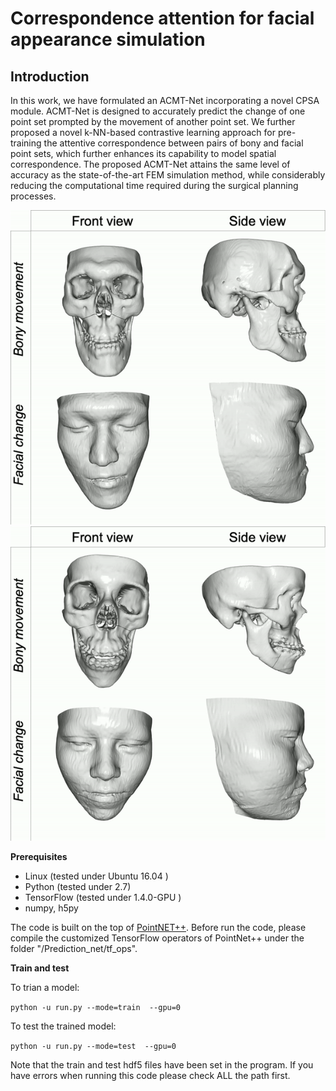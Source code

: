 # Correspondence attention for facial appearance simulation

## Introduction
In this work, we have formulated an ACMT-Net incorporating a novel CPSA module. ACMT-Net is designed to accurately predict the change of one point set prompted by the movement of another point set. We further proposed a novel k-NN-based contrastive learning approach for pre-training the attentive correspondence between pairs of bony and facial point sets, which further enhances its capability to model spatial correspondence. The proposed ACMT-Net attains the same level of accuracy as the state-of-the-art FEM simulation method, while considerably reducing the computational time required during the surgical planning processes.

![Demo](demo/case2.gif)
![Demo](demo/case3.gif)

**Prerequisites**
- Linux (tested under Ubuntu 16.04 )
- Python (tested under 2.7)
- TensorFlow (tested under 1.4.0-GPU )
- numpy, h5py

The code is built on the top of [PointNET++](https://github.com/charlesq34/pointnet2). 
Before run the code, please compile the customized TensorFlow operators of PointNet++ under the folder "/Prediction_net/tf_ops".

**Train and test**

To trian a model:

`python -u run.py --mode=train  --gpu=0`

To test the trained model:

`python -u run.py --mode=test  --gpu=0`

Note that the train and test hdf5 files have been set in the program. If you have errors when running this code please check ALL the path first.

